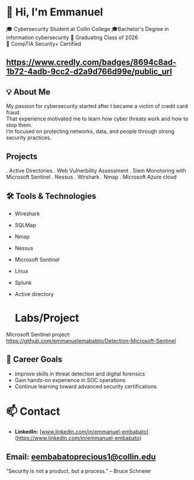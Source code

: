 # 👋 Hi, I'm Emmanuel

🎓 Cybersecurity Student at Collin College 
🎓Bachelor's Degree in information cybersecurity
📅 Graduating Class of 2026  
🔐 CompTIA Security+ Certified  
## https://www.credly.com/badges/8694c8ad-1b72-4adb-9cc2-d2a9d766d99e/public_url



## 💡 About Me
My passion for cybersecurity started after I became a victim of credit card fraud.  
That experience motivated me to learn how cyber threats work and how to stop them.  
I’m focused on protecting networks, data, and people through strong security practices.

## Projects
. Active Directories
. Web Vulnerbility Assessment
. Siem Monotoring with Microsoft Sentinel
. Nessus
. Wirshark 
. Nmap
. Microsoft Azure cloud



## 🛠️ Tools & Technologies
- Wireshark  
- SQLMap  
- Nmap  
- Nessus  
- Microsoft Sentinel  
- Linux  
- Splunk  
- Active directory

  # Labs/Project
 Microsoft Sentinel project: https://github.com/emmanuelemababto/Detection-Microsoft-Sentinel
  

## 🎯 Career Goals
- Improve skills in threat detection and digital forensics  
- Gain hands-on experience in SOC operations  
- Continue learning toward advanced security certifications  

# 📫 Contact
- **LinkedIn:** [www.linkedin.com/in/emmanuel-embabato]
  (https://www.linkedin.com/in/emmanuel-embabato)
  
 ## Email: eembabatoprecious1@collin.edu  

 “Security is not a product, but a process.” – Bruce Schneier
